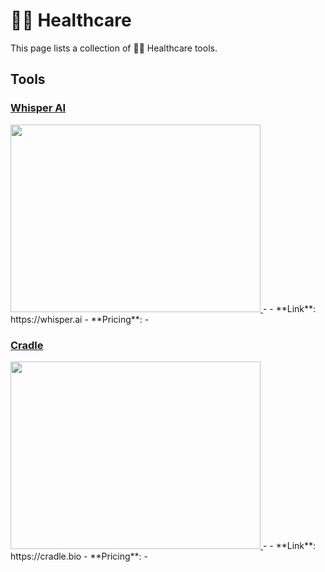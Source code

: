 # 🧑‍⚕️ Healthcare

This page lists a collection of 🧑‍⚕️ Healthcare tools.

## Tools

### [Whisper AI](https://whisper.ai)
<a href="https://whisper.ai">
   <img src="media/Whisper AI.png" width="400" height="300">
</a>
-
- **Link**: https://whisper.ai
- **Pricing**: -

### [Cradle](https://cradle.bio)
<a href="https://cradle.bio">
   <img src="media/Cradle.png" width="400" height="300">
</a>
-
- **Link**: https://cradle.bio
- **Pricing**: -

